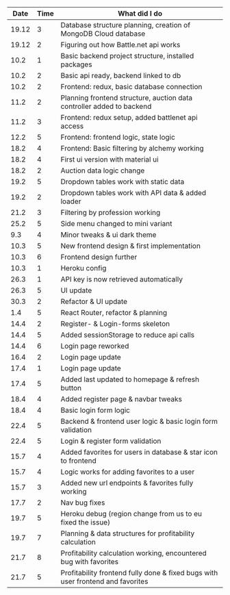 | Date       | Time        | What did I do
| ---------- | ----------- | -------------
| 19.12      | 3           | Database structure planning, creation of MongoDB Cloud database
| 19.12      | 2           | Figuring out how Battle.net api works
| 10.2       | 1           | Basic backend project structure, installed packages
| 10.2       | 2           | Basic api ready, backend linked to db
| 10.2       | 2           | Frontend: redux, basic database connection
| 11.2       | 2           | Planning frontend structure, auction data controller added to backend
| 11.2       | 3           | Frontend: redux setup, added battlenet api access
| 12.2       | 5           | Frontend: frontend logic, state logic
| 18.2       | 4           | Frontend: Basic filtering by alchemy working
| 18.2       | 4           | First ui version with material ui
| 18.2       | 2           | Auction data logic change
| 19.2       | 5           | Dropdown tables work with static data
| 19.2       | 2           | Dropdown tables work with API data & added loader
| 21.2       | 3           | Filtering by profession working
| 25.2       | 5           | Side menu changed to mini variant
| 9.3        | 4           | Minor tweaks & ui dark theme
| 10.3       | 5           | New frontend design & first implementation
| 10.3       | 6           | Frontend design further
| 10.3       | 1           | Heroku config
| 26.3       | 1           | API key is now retrieved automatically
| 26.3       | 5           | UI update
| 30.3       | 2           | Refactor & UI update
| 1.4        | 5           | React Router, refactor & planning
| 14.4       | 2           | Register- & Login-forms skeleton
| 14.4       | 5           | Added sessionStorage to reduce api calls
| 14.4       | 6           | Login page reworked
| 16.4       | 2           | Login page update
| 17.4       | 1           | Login page update
| 17.4       | 5           | Added last updated to homepage & refresh button
| 18.4       | 4           | Added register page & navbar tweaks
| 18.4       | 4           | Basic login form logic
| 22.4       | 5           | Backend & frontend user logic & basic login form validation
| 22.4       | 5           | Login & register form validation
| 15.7       | 4           | Added favorites for users in database & star icon to frontend
| 15.7       | 4           | Logic works for adding favorites to a user
| 15.7       | 3           | Added new url endpoints & favorites fully working
| 17.7       | 2           | Nav bug fixes
| 19.7       | 5           | Heroku debug (region change from us to eu fixed the issue)
| 19.7       | 7           | Planning & data structures for profitability calculation
| 21.7       | 8           | Profitability calculation working, encountered bug with favorites
| 21.7       | 5           | Profitability frontend fully done & fixed bugs with user frontend and favorites